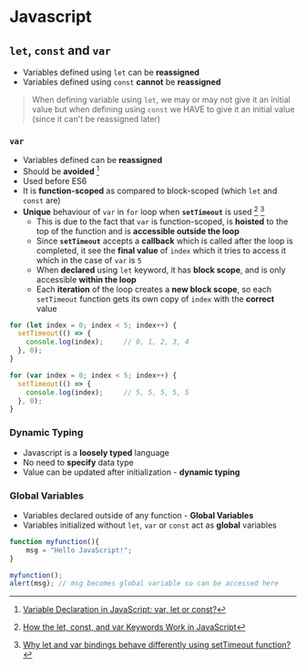 # **Javascript**

## **```let```, ```const``` and ```var```**

* Variables defined using ```let``` can be **reassigned**
* Variables defined using ```const``` **cannot** be **reassigned**

> When defining variable using ```let```, we may or may not give it an initial value but when defining using ```const``` we HAVE to give it an initial value (since it can't be reassigned later)

### ```var```

* Variables defined can be **reassigned**
* Should be **avoided** [^1]
* Used before ES6
* It is **function-scoped** as compared to block-scoped (which ```let``` and ```const``` are)
* **Unique** behaviour of `var` in `for` loop when **`setTimeout`** is used [^2] [^3]
  * This is due to the fact that `var` is function-scoped, is **hoisted** to the top of the function and is **accessible outside the loop**
  * Since **`setTimeout`** accepts a **callback** which is called after the loop is completed, it see the **final value** of `index` which it tries to access it which in the case of `var` is `5`
  * When **declared** using `let` keyword, it has **block scope**, and is only accessible **within the loop**
  * Each **iteration** of the loop creates a **new block scope**, so each `setTimeout` function gets its own copy of `index` with the **correct** value

```javascript
for (let index = 0; index < 5; index++) {
  setTimeout(() => {
    console.log(index);     // 0, 1, 2, 3, 4
  }, 0);
}

for (var index = 0; index < 5; index++) {
  setTimeout(() => {
    console.log(index);     // 5, 5, 5, 5, 5
  }, 0);
}
```

### **Dynamic Typing**

* Javascript is a **loosely typed** language
* No need to **specify** data type
* Value can be updated after initialization - **dynamic typing**

### **Global Variables**

* Variables declared outside of any function - **Global Variables**
* Variables initialized without `let`, `var` or `const` act as **global** variables

```javascript
function myfunction(){
    msg = "Hello JavaScript!"; 
}

myfunction();
alert(msg); // msg becomes global variable so can be accessed here
```

[^1]: [Variable Declaration in JavaScript: var, let or const?](!https://dev.to/zhiyueyi/variable-declaration-in-javascript-var-let-or-const-1789)
[^2]: [How the let, const, and var Keywords Work in JavaScript](!https://www.freecodecamp.org/news/understanding-let-const-and-var-keywords/)
[^3]: [Why let and var bindings behave differently using setTimeout function?](!https://stackoverflow.com/questions/31285911/why-let-and-var-bindings-behave-differently-using-settimeout-function)
